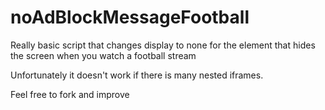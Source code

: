 # noAdBlockMessageFootball
Really basic script that changes display to none for the element that hides the screen when you watch a football stream

Unfortunately it doesn't work if  there is many nested iframes.

Feel free to fork and improve